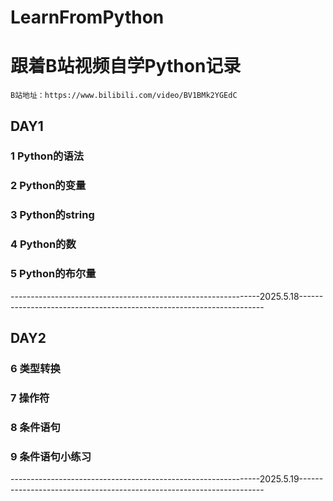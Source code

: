 # LearnFromPython
# 跟着B站视频自学Python记录
    B站地址：https://www.bilibili.com/video/BV1BMk2YGEdC

## DAY1 
### 1 Python的语法
### 2 Python的变量
### 3 Python的string
### 4 Python的数
### 5 Python的布尔量
--------------------------------------------------------------2025.5.18---------------------------------------------------------------------
## DAY2 
### 6 类型转换
### 7 操作符
### 8 条件语句
### 9 条件语句小练习
--------------------------------------------------------------2025.5.19---------------------------------------------------------------------